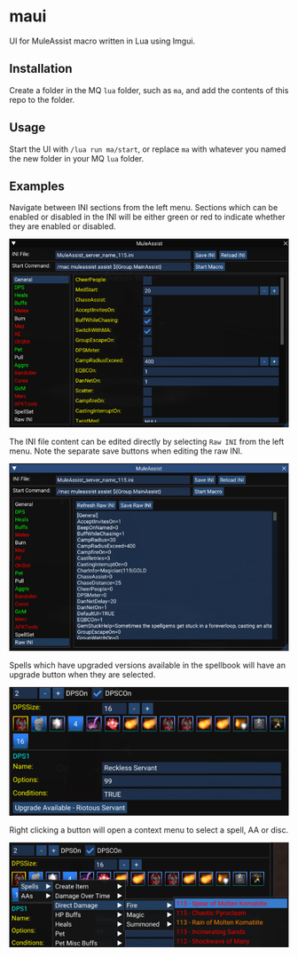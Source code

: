 # maui

UI for MuleAssist macro written in Lua using Imgui.

## Installation

Create a folder in the MQ `lua` folder, such as `ma`, and add the contents of this repo to the folder.

## Usage

Start the UI with `/lua run ma/start`, or replace `ma` with whatever you named the new folder in your MQ `lua` folder.

## Examples

Navigate between INI sections from the left menu. Sections which can be enabled or disabled in the INI will be either green or red to indicate whether they are enabled or disabled.

![](images/general.png)

The INI file content can be edited directly by selecting `Raw INI` from the left menu. Note the separate save buttons when editing the raw INI.

![](images/rawINItab.png)

Spells which have upgraded versions available in the spellbook will have an upgrade button when they are selected.

![](images/spellupgrade.png)

Right clicking a button will open a context menu to select a spell, AA or disc.

![](images/spellpicker.png)

